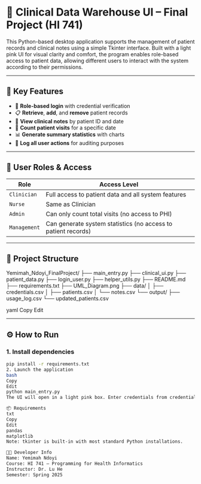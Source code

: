 # 💼 Clinical Data Warehouse UI – Final Project (HI 741)

This Python-based desktop application supports the management of patient records and clinical notes using a simple Tkinter interface. Built with a light pink UI for visual clarity and comfort, the program enables role-based access to patient data, allowing different users to interact with the system according to their permissions.

---

## 🌸 Key Features

- 🔐 **Role-based login** with credential verification  
- 📋 **Retrieve**, **add**, and **remove** patient records  
- 📝 **View clinical notes** by patient ID and date  
- 📆 **Count patient visits** for a specific date  
- 📊 **Generate summary statistics** with charts  
- 🧾 **Log all user actions** for auditing purposes

---

## 🔐 User Roles & Access

| **Role**       | **Access Level**                                              |
|----------------|---------------------------------------------------------------|
| `Clinician`    | Full access to patient data and all system features           |
| `Nurse`        | Same as Clinician                                             |
| `Admin`        | Can only count total visits (no access to PHI)                |
| `Management`   | Can generate system statistics (no access to patient records) |

---

## 📁 Project Structure

Yemimah_Ndoyi_FinalProject/
├── main_entry.py
├── clinical_ui.py
├── patient_data.py
├── login_user.py
├── helper_utils.py
├── README.md
├── requirements.txt
├── UML_Diagram.png
├── data/
│ ├── credentials.csv
│ ├── patients.csv
│ └── notes.csv
└── output/
├── usage_log.csv
└── updated_patients.csv

yaml
Copy
Edit

---

## ⚙️ How to Run

### 1. Install dependencies
```bash
pip install -r requirements.txt
2. Launch the application
bash
Copy
Edit
python main_entry.py
The UI will open in a light pink box. Enter credentials from credentials.csv to begin.

📦 Requirements
txt
Copy
Edit
pandas
matplotlib
Note: tkinter is built-in with most standard Python installations.

👩‍💻 Developer Info
Name: Yemimah Ndoyi
Course: HI 741 – Programming for Health Informatics
Instructor: Dr. Lu He
Semester: Spring 2025


